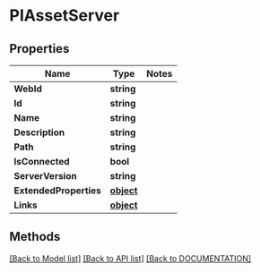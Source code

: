 # PIAssetServer

## Properties
Name | Type | Notes
------------ | ------------- | -------------
**WebId** | **string**
**Id** | **string**
**Name** | **string**
**Description** | **string**
**Path** | **string**
**IsConnected** | **bool**
**ServerVersion** | **string**
**ExtendedProperties** | **[**object**](../Model/Object.md)**
**Links** | **[**object**](../Model/Object.md)**

## Methods
[[Back to Model list]](../../DOCUMENTATION.md#documentation-for-models) [[Back to API list]](../../DOCUMENTATION.md#documentation-for-api-endpoints) [[Back to DOCUMENTATION]](../../DOCUMENTATION.md)
